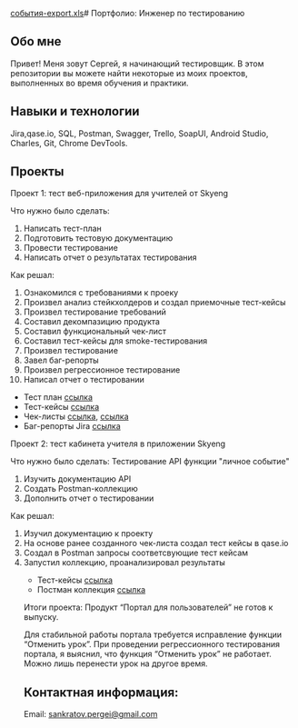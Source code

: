 [события-export.xls](https://github.com/SPank8/-/files/12039881/-export.xls)# Портфолио: Инженер по тестированию
## Обо мне
Привет! Меня зовут Сергей, я начинающий тестировщик.
В этом репозитории вы можете найти некоторые из моих проектов, выполненных во время обучения и практики.

## Навыки и технологии
Jira,qase.io, SQL, Postman, Swagger, Trello,
SoapUI, Android Studio, Charles, Git, Chrome DevTools.

## Проекты
Проект 1: тест веб-приложения для учителей от Skyeng

<p>Что нужно было сделать:</p>
<ol>
<li>Написать тест-план</li> 
<li>Подготовить тестовую документацию</li> 
<li>Провести тестирование</li> 
<li>Написать отчет о результатах тестирования</li> 
</ol>
<p>Как решал:</p>
<ol>
<li>Ознакомился с требованиями к проеку</li> 
<li>Произвел анализ стейкхолдеров и создал приемочные тест-кейсы</li> 
<li>Произвел тестирование требований</li> 
<li>Составил декомпазицию продукта</li> 
<li>Составил функциональный чек-лист</li> 
<li>Составил тест-кейсы для smoke-тестирования</li> 
<li>Произвел тестирование</li> 
<li>Завел баг-репорты</li> 
<li>Произвел регрессионное тестирование</li> 
 <li>Написал отчет о тестировании</li> 
</ol>

 - Тест план [ссылка](https://drive.google.com/file/d/1E5sxRVxwmnixZzUnwxOL3YjgPQkR1VC_/view?usp=sharing)
 - Тест-кейсы [ссылка](https://drive.google.com/file/d/1WdJ6T8QHBN4hV1dVu-0Mk2aC6CGmsjG9/view?usp=sharing)
 - Чек-листы [ссылка](https://docs.google.com/spreadsheets/d/1CjwE1lytycX-DmoVR4KJmvbVnRMazv5J/edit?usp=sharing&ouid=101741904213105894434&rtpof=true&sd=true), [ссылка](https://docs.google.com/spreadsheets/d/1YmAC0ASDORjrHgzCMWNF8Yey6rOuzIBV/edit?usp=sharing&ouid=101741904213105894434&rtpof=true&sd=true) 
 - Баг-репорты Jira [ссылка](https://drive.google.com/file/d/1mF2a_UfuI3BdKm6aGYdPc3vBw6vm3cRF/view?usp=sharing)

Проект 2: тест кабинета учителя в приложении Skyeng

<p>Что нужно было сделать: Тестирование API функции "личное событие"
<ol>
<li>Изучить документацию API</li>
<li>Создать Postman-коллекцию</li>
<li>Дополнить отчет о тестировании</li>
</ol>

<p>Как решал:
<ol>
<li>Изучил документацию к проекту</li>
<li>На основе ранее созданного чек-листа создал тест кейсы в qase.io</li>
<li>Создал в Postman запросы соответсвующие тест кейсам</li>
<li>Запустил коллекцию, проанализировал результаты</li>

- Тест-кейсы [ссылка](https://drive.google.com/file/d/1WdJ6T8QHBN4hV1dVu-0Mk2aC6CGmsjG9/view?usp=sharing)
- Постман коллекция [ссылка](https://drive.google.com/file/d/1kASPo56b-6RXQl74BY__Ri9y7wrhmorh/view?usp=drive_link)

<p>Итоги проекта: Продукт “Портал для пользователей” не готов к выпуску.

Для стабильной работы портала требуется исправление функции “Отменить урок”. При проведении регрессионного тестирования портала, я выяснил, что функция “Отменить урок” не работает. Можно лишь перенести урок на другое время.


## Контактная информация:
Email: sankratov.pergei@gmail.com
